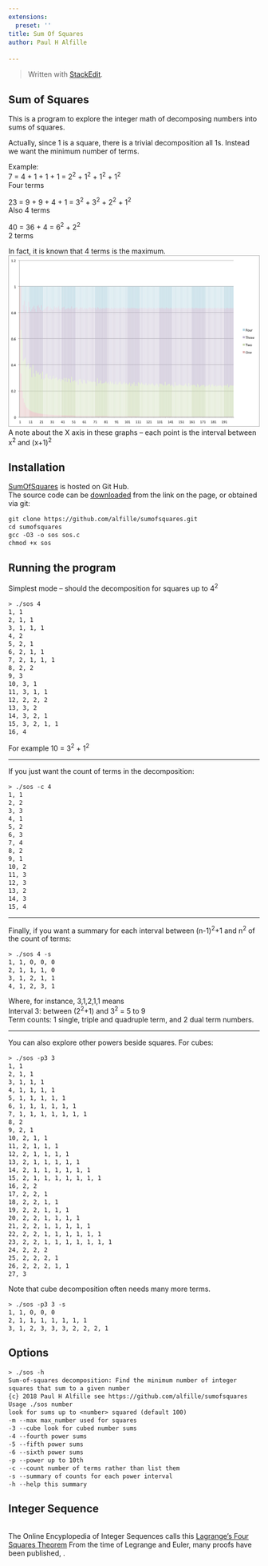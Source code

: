 ```yaml
---
extensions:
  preset: ''
title: Sum Of Squares
author: Paul H Alfille

---
```


<blockquote>
<p>Written with <a href="https://stackedit.io/">StackEdit</a>.</p>
</blockquote>
<h2 id="sum-of-squares">Sum of Squares</h2>
<p>This is a program to explore the integer math of decomposing numbers into sums of squares.</p>
<p>Actually, since 1 is a square, there is a trivial decomposition all 1s. Instead we want the minimum number of terms.</p>
<p>Example:<br>
7 = 4 + 1 + 1 + 1 = 2<sup>2</sup> + 1<sup>2</sup> + 1<sup>2</sup> + 1<sup>2</sup><br>
Four terms</p>
<p>23 = 9 + 9 + 4 + 1 = 3<sup>2</sup> + 3<sup>2</sup> + 2<sup>2</sup> + 1<sup>2</sup><br>
Also 4 terms</p>
<p>40 = 36 + 4 = 6<sup>2</sup> + 2<sup>2</sup><br>
2 terms</p>
<p>In fact, it is known that 4 terms is the maximum. <br>
<img src="https://github.com/alfille/sumofsquares/blob/master/images/Square_terms.png?raw=true" alt="enter image description here"><br>
A note about the X axis in these graphs – each point is the interval between x<sup>2</sup> and (x+1)<sup>2</sup></p>
<h2 id="installation">Installation</h2>
<p><a href="https://github.com/alfille/sumofsquares">SumOfSquares</a> is hosted on Git Hub.<br>
The source code can be <a href="https://github.com/alfille/sumofsquares/archive/master.zip">downloaded</a> from the link on the page, or obtained via git:</p>
<pre><code>git clone https://github.com/alfille/sumofsquares.git
cd sumofsquares
gcc -O3 -o sos sos.c
chmod +x sos
</code></pre>
<h2 id="running-the-program">Running the program</h2>
<p>Simplest mode – should the decomposition for squares up to 4<sup>2</sup></p>
<pre><code>&gt; ./sos 4
1, 1
2, 1, 1   
3, 1, 1, 1
4, 2
5, 2, 1
6, 2, 1, 1
7, 2, 1, 1, 1
8, 2, 2
9, 3
10, 3, 1
11, 3, 1, 1
12, 2, 2, 2
13, 3, 2
14, 3, 2, 1
15, 3, 2, 1, 1  
16, 4
</code></pre>
<p>For example 10 = 3<sup>2</sup> + 1<sup>2</sup></p>
<hr>
<p>If you just want the count of terms in the decomposition:</p>
<pre><code>&gt; ./sos -c 4
1, 1
2, 2
3, 3
4, 1
5, 2
6, 3
7, 4
8, 2
9, 1
10, 2
11, 3
12, 3
13, 2
14, 3
15, 4
</code></pre>
<hr>
<p>Finally, if you want a summary for each interval between (n-1)<sup>2</sup>+1 and n<sup>2</sup> of the count of terms:</p>
<pre><code>&gt; ./sos 4 -s
1, 1, 0, 0, 0
2, 1, 1, 1, 0
3, 1, 2, 1, 1
4, 1, 2, 3, 1
</code></pre>
<p>Where, for instance, 3,1,2,1,1 means<br>
Interval 3: between (2<sup>2</sup>+1) and 3<sup>2</sup> = 5 to 9<br>
Term counts: 1 single, triple and quadruple term, and 2 dual term numbers.</p>
<hr>
<p>You can also explore other powers beside squares. For cubes:</p>
<pre><code>&gt; ./sos -p3 3
1, 1
2, 1, 1
3, 1, 1, 1
4, 1, 1, 1, 1
5, 1, 1, 1, 1, 1
6, 1, 1, 1, 1, 1, 1
7, 1, 1, 1, 1, 1, 1, 1
8, 2
9, 2, 1
10, 2, 1, 1
11, 2, 1, 1, 1
12, 2, 1, 1, 1, 1
13, 2, 1, 1, 1, 1, 1
14, 2, 1, 1, 1, 1, 1, 1
15, 2, 1, 1, 1, 1, 1, 1, 1
16, 2, 2
17, 2, 2, 1
18, 2, 2, 1, 1
19, 2, 2, 1, 1, 1
20, 2, 2, 1, 1, 1, 1
21, 2, 2, 1, 1, 1, 1, 1
22, 2, 2, 1, 1, 1, 1, 1, 1
23, 2, 2, 1, 1, 1, 1, 1, 1, 1
24, 2, 2, 2
25, 2, 2, 2, 1
26, 2, 2, 2, 1, 1
27, 3
</code></pre>
<p>Note that cube decomposition often needs many more terms.</p>
<pre><code>&gt; ./sos -p3 3 -s
1, 1, 0, 0, 0
2, 1, 1, 1, 1, 1, 1, 1
3, 1, 2, 3, 3, 3, 2, 2, 2, 1
</code></pre>
<h2 id="options">Options</h2>
<pre><code>&gt; ./sos -h
Sum-of-squares decomposition: Find the minimum number of integer squares that sum to a given number
{c} 2018 Paul H Alfille see https://github.com/alfille/sumofsquares
Usage ./sos number
look for sums up to &lt;number&gt; squared (default 100)
-m --max max_number used for squares
-3 --cube look for cubed number sums
-4 --fourth power sums
-5 --fifth power sums
-6 --sixth power sums
-p --power up to 10th
-c --count number of terms rather than list them
-s --summary of counts for each power interval
-h --help this summary
</code></pre>
<p>

## Integer Sequence

<br>
The Online Encyplopedia of Integer Sequences calls this <a href="http://oeis.org/search?q=1,2,3,1,2,3,4,2,1&amp;language=english&amp;go=Search">Lagrange’s Four Squares Theorem</a>
From the time of Legrange and Euler, many proofs have been published, .</p>

<!--stackedit_data:
eyJoaXN0b3J5IjpbOTk5MzM4MDkxLDE4MjE0NDk3MTVdfQ==
-->
